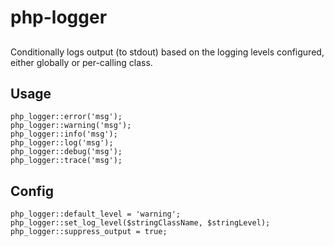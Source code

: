 # php-logger

##

Conditionally logs output (to stdout) based on the logging levels configured, either globally or per-calling class.

## Usage

```
php_logger::error('msg');
php_logger::warning('msg');
php_logger::info('msg');
php_logger::log('msg');
php_logger::debug('msg');
php_logger::trace('msg');
```

## Config

```
php_logger::default_level = 'warning';
php_logger::set_log_level($stringClassName, $stringLevel);
php_logger::suppress_output = true;
```
